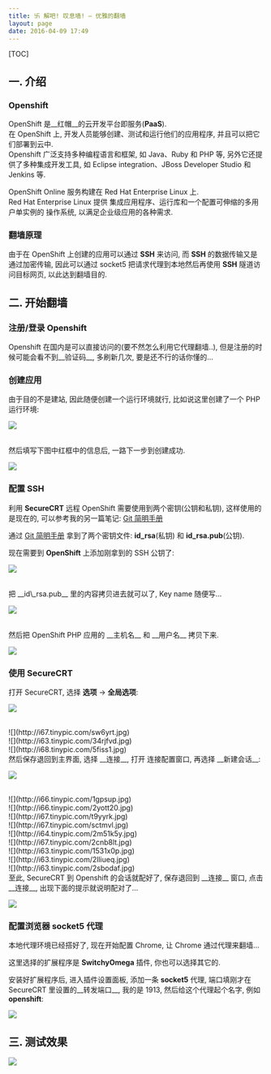 ```yaml
---
title: 卐 解吧! 叹息墙! — 优雅的翻墙
layout: page
date: 2016-04-09 17:49
---
```


[TOC]

## 一. 介绍
### Openshift
OpenShift 是__红帽__的云开发平台即服务(__PaaS__).<br>
在 OpenShift 上, 开发人员能够创建、测试和运行他们的应用程序, 并且可以把它们部署到云中.<br>
Openshift 广泛支持多种编程语言和框架, 如 Java、Ruby 和 PHP 等, 另外它还提供了多种集成开发工具, 如 Eclipse integration、JBoss Developer Studio 和 Jenkins 等.

OpenShift Online 服务构建在 Red Hat Enterprise Linux 上.<br>
Red Hat Enterprise Linux 提供 集成应用程序、运行库和一个配置可伸缩的多用户单实例的 操作系统, 以满足企业级应用的各种需求.

### 翻墙原理
由于在 OpenShift 上创建的应用可以通过 __SSH__ 来访问, 而 __SSH__ 的数据传输又是通过加密传输, 因此可以通过 socket5 把请求代理到本地然后再使用 __SSH__ 隧道访问目标网页, 以此达到翻墙目的.

## 二. 开始翻墙
### 注册/登录 Openshift
Openshift 在国内是可以直接访问的(要不然怎么利用它代理翻墙..), 但是注册的时候可能会看不到__验证码__, 多刷新几次, 要是还不行的话你懂的...

### 创建应用
由于目的不是建站, 因此随便创建一个运行环境就行, 比如说这里创建了一个 PHP 运行环境:

![](http://i67.tinypic.com/1075mhz.jpg)

<br>
然后填写下图中红框中的信息后, 一路下一步到创建成功.

![](http://i66.tinypic.com/116nhbq.jpg)

### 配置 SSH
利用 __SecureCRT__ 远程 OpenShift 需要使用到两个密钥(公钥和私钥), 这样使用的是现在的, 可以参考我的另一篇笔记: [Git 简明手册](http://www.smallcpp.com/git-jian-ming-shou-ce.html#101-ssh-key)

通过 [Git 简明手册](http://www.smallcpp.com/git-jian-ming-shou-ce.html#101-ssh-key) 拿到了两个密钥文件: __id\_rsa__(私钥) 和 __id\_rsa.pub__(公钥).

现在需要到 __OpenShift__ 上添加刚拿到的 SSH 公钥了:

![](http://i66.tinypic.com/2qk01ls.jpg)

<br>
把 __id\_rsa.pub__ 里的内容拷贝进去就可以了, Key name 随便写...

![](http://i64.tinypic.com/bfm5n6.jpg)

<br>
然后把 OpenShift PHP 应用的 __主机名__ 和 __用户名__ 拷贝下来.

![](http://i63.tinypic.com/15guky0.jpg)

### 使用 SecureCRT
打开 SecureCRT, 选择 __选项__ -\> __全局选项__:

![](http://i68.tinypic.com/2mgw3df.jpg)

<br>
![](http://i67.tinypic.com/sw6yrt.jpg)

<br>
![](http://i63.tinypic.com/34rjfvd.jpg)

<br>
![](http://i68.tinypic.com/5fiss1.jpg)

<br>
然后保存退回到主界面, 选择 __连接__, 打开 连接配置窗口, 再选择 __新建会话__:

![](http://i66.tinypic.com/2mebei0.jpg)

<br>
![](http://i66.tinypic.com/1gpsup.jpg)

<br>
![](http://i66.tinypic.com/2yott20.jpg)

<br>
![](http://i67.tinypic.com/t9yyrk.jpg)

<br>
![](http://i67.tinypic.com/sctmvl.jpg)

<br>
![](http://i64.tinypic.com/2m51k5y.jpg)

<br>
![](http://i67.tinypic.com/2cnb8lt.jpg)

<br>
![](http://i63.tinypic.com/1531x0p.jpg)

<br>
![](http://i63.tinypic.com/2lliueq.jpg)

<br>
![](http://i63.tinypic.com/2sbodaf.jpg)

<br>
至此, SecureCRT 到 Openshift 的会话就配好了, 保存退回到 __连接__ 窗口, 点击 __连接__, 出现下面的提示就说明配对了...

![](http://i68.tinypic.com/e16bk9.jpg)

### 配置浏览器 socket5 代理
本地代理环境已经搭好了, 现在开始配置 Chrome, 让 Chrome 通过代理来翻墙...

这里选择的扩展程序是 __SwitchyOmega__ 插件, 你也可以选择其它的.

安装好扩展程序后, 进入插件设置面板, 添加一条 __socket5__ 代理, 端口填刚才在 SecureCRT 里设置的__转发端口__, 我的是 1913, 然后给这个代理起个名字, 例如 __openshift__:

![](http://i68.tinypic.com/1zqy8me.jpg)

## 三. 测试效果
![](http://i65.tinypic.com/23mxvl.jpg)
